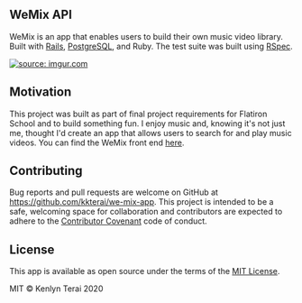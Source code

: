 ## WeMix API

WeMix is an app that enables users to build their own music video library. Built with [Rails](https://rubyonrails.org/), [PostgreSQL](https://www.postgresql.org/), and Ruby. The test suite was built using [RSpec](https://rspec.info/).

<a href="https://imgur.com/aGog6YK"><img src="https://i.imgur.com/aGog6YK.png" title="source: imgur.com" /></a>

## Motivation
This project was built as part of final project requirements for Flatiron School and to build something fun. I enjoy music and, knowing it's not just me, thought I'd create an app that allows users to search for and play music videos. You can find the WeMix front end [here](https://github.com/kkterai/we-mix-app).

## Contributing
Bug reports and pull requests are welcome on GitHub at https://github.com/kkterai/we-mix-app. This project is intended to be a safe, welcoming space for collaboration and contributors are expected to adhere to the [Contributor Covenant](http://contributor-covenant.org) code of conduct.

## License
This app is available as open source under the terms of the [MIT License](http://opensource.org/licenses/MIT).

MIT © Kenlyn Terai 2020
